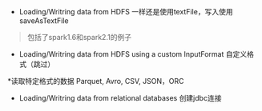 * Loading/Writring data from HDFS
    一样还是使用textFile，写入使用saveAsTextFile

> 包括了spark1.6和spark2.1的例子

* Loading/Writring data from HDFS using a custom InputFormat
    自定义格式（跳过）
    
*读取特定格式的数据
    Parquet, Avro, CSV, JSON，ORC
* Loading/Writring data from relational databases
    创建jdbc连接
